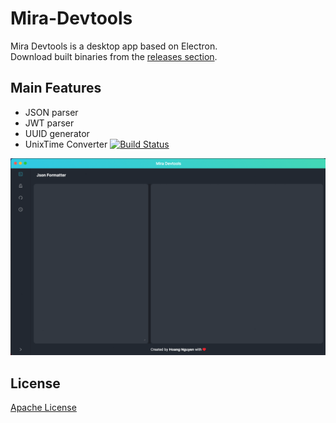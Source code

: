 # Mira-Devtools
Mira Devtools is a desktop app based on Electron. <br/>
Download built binaries from the [releases section](https://github.com/HoangNguyen17193/mira-devtools/releases).
## Main Features
* JSON parser
* JWT parser
* UUID generator
* UnixTime Converter
[![Build Status](https://travis-ci.org/HoangNguyen17193/mira-devtools.svg?branch=main)](https://travis-ci.org/HoangNguyen17193/mira-devtools)

![](https://raw.githubusercontent.com/HoangNguyen17193/mira-devtools/master/design/screen-shots/screenshot.gif)


## License
[Apache License](LICENSE)